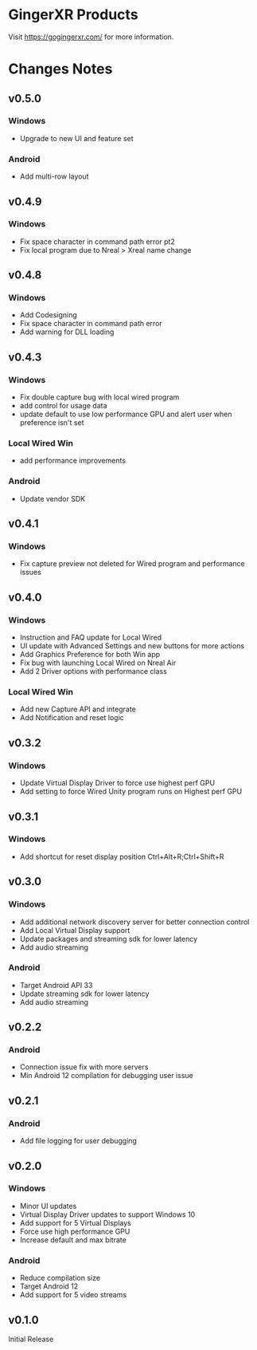 # GingerXR Products
Visit https://gogingerxr.com/ for more information.

# Changes Notes
## v0.5.0
### Windows
- Upgrade to new UI and feature set

### Android
- Add multi-row layout

## v0.4.9
### Windows
- Fix space character in command path error pt2
- Fix local program due to Nreal > Xreal name change

## v0.4.8
### Windows
- Add Codesigning
- Fix space character in command path error
- Add warning for DLL loading

## v0.4.3
### Windows
- Fix double capture bug with local wired program
- add control for usage data
- update default to use low performance GPU and alert user when preference isn't set

### Local Wired Win
- add performance improvements

### Android
- Update vendor SDK

## v0.4.1
### Windows
- Fix capture preview not deleted for Wired program and performance issues

## v0.4.0
### Windows
- Instruction and FAQ update for Local Wired
- UI update with Advanced Settings and new buttons for more actions
- Add Graphics Preference for both Win app
- Fix bug with launching Local Wired on Nreal Air
- Add 2 Driver options with performance class

### Local Wired Win
- Add new Capture API and integrate
- Add Notification and reset logic

## v0.3.2
### Windows
- Update Virtual Display Driver to force use highest perf GPU
- Add setting to force Wired Unity program runs on Highest perf GPU

## v0.3.1
### Windows
- Add shortcut for reset display position Ctrl+Alt+R;Ctrl+Shift+R

## v0.3.0
### Windows
- Add additional network discovery server for better connection control
- Add Local Virtual Display support
- Update packages and streaming sdk for lower latency
- Add audio streaming

### Android
- Target Android API 33
- Update streaming sdk for lower latency
- Add audio streaming

## v0.2.2
### Android
- Connection issue fix with more servers
- Min Android 12 compilation for debugging user issue

## v0.2.1
### Android
- Add file logging for user debugging

## v0.2.0
### Windows
- Minor UI updates
- Virtual Display Driver updates to support Windows 10
- Add support for 5 Virtual Displays
- Force use high performance GPU
- Increase default and max bitrate 

### Android
- Reduce compilation size
- Target Android 12
- Add support for 5 video streams

## v0.1.0
Initial Release
